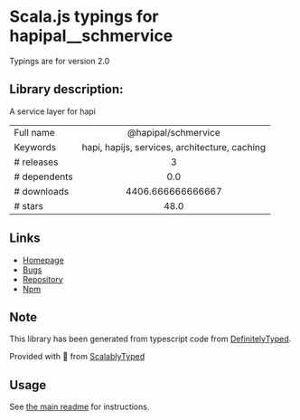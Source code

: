 
# Scala.js typings for hapipal__schmervice

Typings are for version 2.0

## Library description:
A service layer for hapi

|                    |                 |
| ------------------ | :-------------: |
| Full name          | @hapipal/schmervice |
| Keywords           | hapi, hapijs, services, architecture, caching |
| # releases         | 3 |
| # dependents       | 0.0 |
| # downloads        | 4406.666666666667 |
| # stars            | 48.0 |

## Links
- [Homepage](https://github.com/hapipal/schmervice#readme)
- [Bugs](https://github.com/hapipal/schmervice/issues)
- [Repository](https://github.com/hapipal/schmervice)
- [Npm](https://www.npmjs.com/package/%40hapipal%2Fschmervice)
    


## Note
This library has been generated from typescript code from [DefinitelyTyped](https://definitelytyped.org).

Provided with :purple_heart: from [ScalablyTyped](https://github.com/oyvindberg/ScalablyTyped)

## Usage
See [the main readme](../../readme.md) for instructions.


